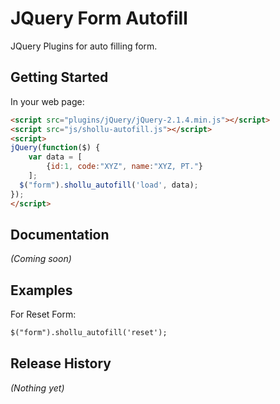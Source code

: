 # JQuery Form Autofill

JQuery Plugins for auto filling form.

## Getting Started

In your web page:

```html
<script src="plugins/jQuery/jQuery-2.1.4.min.js"></script>
<script src="js/shollu-autofill.js"></script>
<script>
jQuery(function($) {
	var data = [
		{id:1, code:"XYZ", name:"XYZ, PT."}
	];
  $("form").shollu_autofill('load', data);  
});
</script>
```

## Documentation
_(Coming soon)_

## Examples

For Reset Form:
```html
$("form").shollu_autofill('reset');
```

## Release History
_(Nothing yet)_
